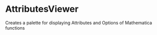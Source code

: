 AttributesViewer
================

Creates a palette for displaying Attributes and Options of Mathematica functions